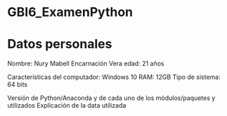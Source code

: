 # GBI6_ExamenPython
# Datos personales
Nombre: Nury Mabell Encarnación Vera
edad: 21 años 

Características del computador: 
Windows 10 
RAM: 12GB 
Tipo de sistema: 64 bits

Versión de Python/Anaconda y de cada uno de los módulos/paquetes y utilizados
Explicación de la data utilizada
